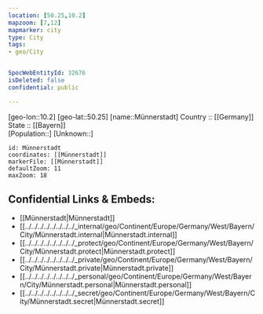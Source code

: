 ```yaml
---
location: [50.25,10.2] 
mapzoom: [7,12] 
mapmarker: city 
type: City
tags:
- geo/City


SpocWebEntityId: 32676
isDeleted: false
confidential: public

---
```

[geo-lon::10.2] 
[geo-lat::50.25] 
[name::Münnerstadt] 
Country :: [[Germany]]  
State :: [[Bayern]]  
[Population::] 
[Unknown::] 


```leaflet
id: Münnerstadt
coordinates: [[Münnerstadt]] 
markerFile: [[Münnerstadt]] 
defaultZoom: 11 
maxZoom: 18
```


## Confidential Links & Embeds: 
- [[Münnerstadt|Münnerstadt]] 
- [[../../../../../../../../_internal/geo/Continent/Europe/Germany/West/Bayern/City/Münnerstadt.internal|Münnerstadt.internal]] 
- [[../../../../../../../../_protect/geo/Continent/Europe/Germany/West/Bayern/City/Münnerstadt.protect|Münnerstadt.protect]] 
- [[../../../../../../../../_private/geo/Continent/Europe/Germany/West/Bayern/City/Münnerstadt.private|Münnerstadt.private]] 
- [[../../../../../../../../_personal/geo/Continent/Europe/Germany/West/Bayern/City/Münnerstadt.personal|Münnerstadt.personal]] 
- [[../../../../../../../../_secret/geo/Continent/Europe/Germany/West/Bayern/City/Münnerstadt.secret|Münnerstadt.secret]] 
